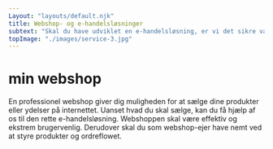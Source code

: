 ```yaml
---
Layout: "layouts/default.njk"
title: Webshop- og e-handelsløsninger
subtext: "Skal du have udviklet en e-handelsløsning, er vi det sikre valg. Vi har stor erfaring med både WooCommerce, PrestaShop, Magento."
topImage: "./images/service-3.jpg"
---
```



# min webshop

En professionel webshop giver dig muligheden for at sælge dine produkter eller ydelser på internettet. Uanset hvad du skal sælge, kan du få hjælp af os til den rette e-handelsløsning. Webshoppen skal være effektiv og ekstrem brugervenlig. Derudover skal du som webshop-ejer have nemt ved at styre produkter og ordreflowet.